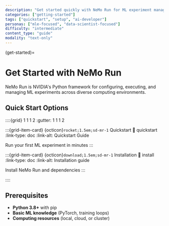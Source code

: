 ```yaml
---
description: "Get started quickly with NeMo Run for ML experiment management."
categories: ["getting-started"]
tags: ["quickstart", "setup", "ai-developer"]
personas: ["mle-focused", "data-scientist-focused"]
difficulty: "intermediate"
content_type: "guide"
modality: "text-only"
---
```


(get-started)=

# Get Started with NeMo Run

NeMo Run is NVIDIA's Python framework for configuring, executing, and managing ML experiments across diverse computing environments.

## Quick Start Options

::::{grid} 1 1 1 2
:gutter: 1 1 1 2

:::{grid-item-card} {octicon}`rocket;1.5em;sd-mr-1` Quickstart
:link: quickstart
:link-type: doc
:link-alt: Quickstart Guide

Run your first ML experiment in minutes
:::

:::{grid-item-card} {octicon}`download;1.5em;sd-mr-1` Installation
:link: install
:link-type: doc
:link-alt: Installation guide

Install NeMo Run and dependencies
:::

::::

## Prerequisites

- **Python 3.8+** with pip
- **Basic ML knowledge** (PyTorch, training loops)
- **Computing resources** (local, cloud, or cluster)
